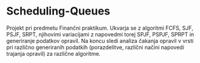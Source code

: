 # Scheduling-Queues

Projekt pri predmetu Finančni praktikum. 
Ukvarja se z algoritmi FCFS, SJF, PSJF, SRPT, njihovimi variacijami z napovedmi torej SPJF, PSPJF, SPRPT in generiranje podatkov opravil.
Na koncu sledi analiza čakanja opravil v vrsti pri različno generiranih podatkih (porazdelitve, različni načini napovedi trajanja opravil) za različne algoritme. 
